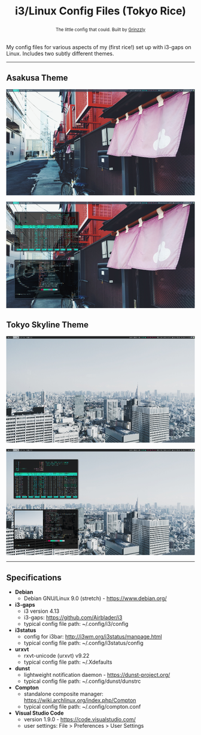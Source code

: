 <h1 align="center">i3/Linux Config Files (Tokyo Rice)</h1>

<div align="center">
  <sub>The little config that could. Built by
  <a href="https://github.com/Grinzzly">Grinzzly</a>
  </a>
</div>

<br/>

My config files for various aspects of my (first rice!) set up with i3-gaps on Linux. Includes two subtly different themes.

***

## Asakusa Theme

![Asakusa Theme](/i3-asakusa-theme/screenshot-asakusa.png)

![Asakusa Theme](/i3-asakusa-theme/screenshot-asakusa-stats.png)

## Tokyo Skyline Theme

![Tokyo Skyline Theme](/i3-tokyo-skyline-theme/screenshot-tokyo-skyline.png)

![Tokyo Skyline Theme](/i3-tokyo-skyline-theme/screenshot-tokyo-skyline-stats.png)

***

## Specifications  
* __Debian__
  * Debian GNU/Linux 9.0 (stretch) - https://www.debian.org/
* __i3-gaps__
  * i3 version 4.13
  * i3-gaps: https://github.com/Airblader/i3
  * typical config file path: ~/.config/i3/config
* __i3status__
  * config for i3bar: http://i3wm.org/i3status/manpage.html
  * typical config file path: ~/.config/i3status/config
* __urxvt__
  * rxvt-unicode (urxvt) v9.22
  * typical config file path: ~/.Xdefaults
* __dunst__
  * lightweight notification daemon - https://dunst-project.org/
  * typical config file path: ~/.config/dunst/dunstrc
* __Compton__
  * standalone composite manager: https://wiki.archlinux.org/index.php/Compton
  * typical config file path: ~/.config/compton.conf
* __Visual Studio Code__
  * version 1.9.0 - https://code.visualstudio.com/
  * user settings: File > Preferences > User Settings
